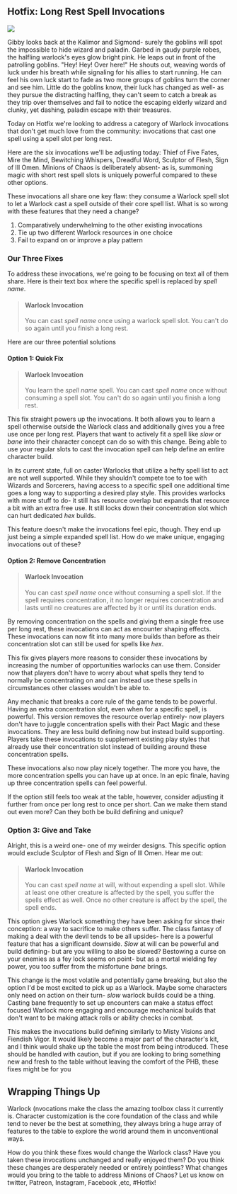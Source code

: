 ## Hotfix: Long Rest Spell Invocations 
<img src="https://i0.wp.com/nerdarchy.com/wp-content/uploads/2018/06/warlock-spell.jpg?resize=1024%2C705&ssl=1">

Gibby looks back at the Kalimor and Sigmond- surely the goblins will spot the impossible to hide wizard and paladin. Garbed in gaudy purple robes, the halfling warlock's eyes glow bright pink. He leaps out in front of the patrolling goblins. "Hey! Hey! Over here!" He shouts out, weaving words of luck under his breath while signaling for his allies to start running. He can feel his own luck start to fade as two more groups of goblins turn the corner and see him. Little do the goblins know, their luck has changed as well- as they pursue the distracting halfling, they can't seem to catch a break as they trip over themselves and fail to notice the escaping elderly wizard and clunky, yet dashing, paladin escape with their treasures. 

Today on Hotfix we're looking to address a category of Warlock invocations that don't get much love from the community: invocations that cast one spell using a spell slot per long rest.

Here are the six invocations we'll be adjusting today: Thief of Five Fates, Mire the Mind, Bewitching Whispers, Dreadful Word, Sculptor of Flesh, Sign of Ill Omen. Minions of Chaos is deliberately absent- as is, summoning magic with short rest spell slots is uniquely powerful compared to these other options.

These invocations all share one key flaw: they consume a Warlock spell slot to let a Warlock cast a spell outside of their core spell list. What is so wrong with these features that they need a change?

1. Comparatively underwhelming to the other existing invocations 
2. Tie up two different Warlock resources in one choice
3. Fail to expand on or improve a play pattern 

### Our Three Fixes 
To address these invocations, we're going to be focusing on text all of them share. Here is their text box where the specific spell is replaced by *spell name*.

> #### Warlock Invocation
>
>You can cast *spell name* once using a warlock spell slot. You can't do so again until you finish a long rest.
>

Here are our three potential solutions 
#### Option 1: Quick Fix 
> #### Warlock Invocation
>You learn the *spell name* spell. You can cast *spell name* once without consuming a spell slot. You can't do so again until you finish a long rest.

This fix straight powers up the invocations. It both allows you to learn a spell otherwise outside the Warlock class and additionally gives you a free use once per long rest. Players that want to actively fit a spell like *slow* or *bane* into their character concept can do so with this change. Being able to use your regular slots to cast the invocation spell can help define an entire character build. 

In its current state, full on caster Warlocks that utilize a hefty spell list to act are not well supported. While they shouldn't compete toe to toe with Wizards and Sorcerers, having access to a specific spell one additional time goes a long way to supporting a desired play style. This provides warlocks with more stuff to do- it still has resource overlap but expands that resource a bit with an extra free use. It still locks down their concentration slot which can hurt dedicated *hex* builds. 

This feature doesn't make the invocations feel epic, though. They end up just being a simple expanded spell list. How do we make unique, engaging invocations out of these?

#### Option 2: Remove Concentration 
> #### Warlock Invocation 
> You can cast *spell name* once without consuming a spell slot. If the spell requires concentration, it no longer requires concentration and lasts until no creatures are affected by it or until its duration ends. 

By removing concentration on the spells and giving them a single free use per long rest, these invocations can act as encounter shaping effects. These invocations can now fit into many more builds than before as their concentration slot can still be used for spells like *hex*. 

This fix gives players more reasons to consider these invocations by increasing the number of opportunities warlocks can use them. Consider now that players don't have to worry about what spells they tend to normally be concentrating on and can instead use these spells in circumstances other classes wouldn't be able to.

Any mechanic that breaks a core rule of the game tends to be powerful. Having an extra concentration slot, even when for a specific spell, is powerful. This version removes the resource overlap entirely- now players don't have to juggle concentration spells with their Pact Magic and these invocations. They are less build defining now but instead build supporting. Players take these invocations to supplement existing play styles that already use their concentration slot instead of building around these concentration spells. 

These invocations also now play nicely together. The more you have, the more concentration spells you can have up at once. In an epic finale, having up three concentration spells can feel powerful. 

If the option still feels too weak at the table, however, consider adjusting it further from once per long rest to once per short. Can we make them stand out even more? Can they both be build defining and unique? 

### Option 3: Give and Take 
Alright, this is a weird one- one of my weirder designs. This specific option would exclude Sculptor of Flesh and Sign of Ill Omen. Hear me out:
> #### Warlock Invocation
> You can cast *spell name* at will, without expending a spell slot. While at least one other creature is affected by the spell, you suffer the spells effect as well. Once no other creature is affect by the spell, the spell ends.

This option gives Warlock something they have been asking for since their conception: a way to sacrifice to make others suffer. The class fantasy of making a deal with the devil tends to be all upsides- here is a powerful feature that has a significant downside. *Slow* at will can be powerful and build defining- but are you willing to also be slowed? Bestowing a curse on your enemies as a fey lock seems on point- but as a mortal wielding fey power, you too suffer from the misfortune *bane* brings. 

This change is the most volatile and potentially game breaking, but also the option I'd be most excited to pick up as a Warlock. Maybe some characters only need on action on their turn- *slow* warlock builds could be a thing. Casting bane frequently to set up encounters can make a status effect focused Warlock more engaging and encourage mechanical builds that don't want to be making attack rolls or ability checks in combat. 

This makes the invocations build defining similarly to Misty Visions and Fiendish Vigor. It would likely become a major part of the character's kit, and I think would shake up the table the most from being introduced. These should be handled with caution, but if you are looking to bring something new and fresh to the table without leaving the comfort of the PHB, these fixes might be for you

## Wrapping Things Up
Warlock (nvocations make the class the amazing toolbox class it currently is. Character customization is the core foundation of the class and while tend to never be the best at something, they always bring a huge array of features to the table to explore the world around them in unconventional ways.

How do you think these fixes would change the Warlock class? Have you taken these invocations unchanged and really enjoyed them? Do you think these changes are desperately needed or entirely pointless? What changes would you bring to the table to address Minions of Chaos? Let us know on twitter, Patreon, Instagram, Facebook ,etc, #Hotfix!
